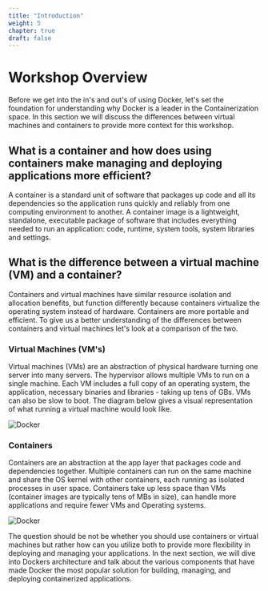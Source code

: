 ```yaml
---
title: "Introduction"
weight: 5
chapter: true
draft: false
---
```

# Workshop Overview

Before we get into the in's and out's of using Docker, let's set the foundation for understanding why Docker is a leader in the Containerization space. In this section we will discuss the differences between virtual machines and containers to provide more context for this workshop. 

## What is a container and how does using containers make managing and deploying applications more efficient?
A container is a standard unit of software that packages up code and all its dependencies so the application runs quickly and reliably from one computing environment to another. A container image is a lightweight, standalone, executable package of software that includes everything needed to run an application: code, runtime, system tools, system libraries and settings.


## What is the difference between a virtual machine (VM) and a container?
Containers and virtual machines have similar resource isolation and allocation benefits, but function differently because containers virtualize the operating system instead of hardware. Containers are more portable and efficient. To give us a better understanding of the differences between containers and virtual machines let's look at a comparison of the two. 

### Virtual Machines (VM's)
Virtual machines (VMs) are an abstraction of physical hardware turning one server into many servers. The hypervisor allows multiple VMs to run on a single machine. Each VM includes a full copy of an operating system, the application, necessary binaries and libraries - taking up tens of GBs. VMs can also be slow to boot. The diagram below gives a visual representation of what running a virtual machine would look like. 

![Docker](images/container-vm-whatcontainer_2.png)

### Containers 
Containers are an abstraction at the app layer that packages code and dependencies together. Multiple containers can run on the same machine and share the OS kernel with other containers, each running as isolated processes in user space. Containers take up less space than VMs (container images are typically tens of MBs in size), can handle more applications and require fewer VMs and Operating systems.

![Docker](images/docker-containerized-appliction-blue-border_2.png)

The question should be not be whether you should use containers or virtual machines but rather how can you utilize both to provide more flexibility in deploying and managing your applications. In the next section, we will dive into Dockers architecture and talk about the various components that have made Docker the most popular solution for building, managing, and deploying containerized applications.

